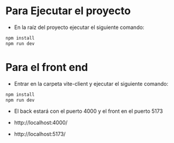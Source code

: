 # Para Ejecutar el proyecto

- En la raíz del proyecto ejecutar el siguiente comando:

```bash
npm install
npm run dev
```

# Para el front end
- Entrar en la carpeta vite-client y ejecutar el siguiente comando:

```bash
npm install
npm run dev
```

- El back estará con el puerto 4000 y el front en el puerto 5173

- http://localhost:4000/
- http://localhost:5173/



